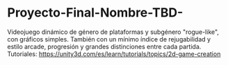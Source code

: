 # Proyecto-Final-Nombre-TBD-
Videojuego dinámico de género de plataformas y subgénero "rogue-like", con gráficos simples. También con un mínimo índice de rejugabilidad y estilo arcade, progresión y grandes distinciones entre cada partida.
Tutoriales:
https://unity3d.com/es/learn/tutorials/topics/2d-game-creation
